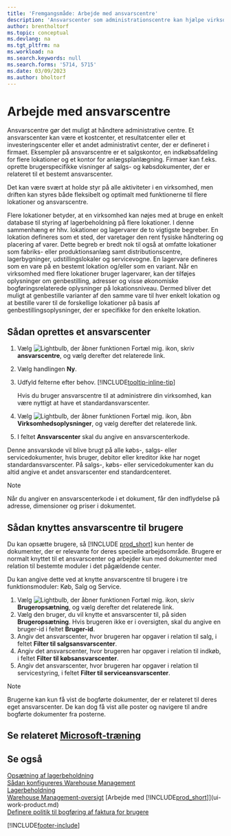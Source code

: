 ```yaml
---
title: 'Fremgangsmåde: Arbejde med ansvarscentre'
description: 'Ansvarscenter som administrationscentre kan hjælpe virksomheder med brugerspecifikke visninger af salgs- og købsdokumenter, der er relateret til et bestemt ansvarscenter.'
author: brentholtorf
ms.topic: conceptual
ms.devlang: na
ms.tgt_pltfrm: na
ms.workload: na
ms.search.keywords: null
ms.search.forms: '5714, 5715'
ms.date: 03/09/2023
ms.author: bholtorf
---
```

# Arbejde med ansvarscentre

Ansvarscentre gør det muligt at håndtere administrative centre. Et ansvarscenter kan være et kostcenter, et resultatcenter eller et investeringscenter eller et andet administrativt center, der er defineret i firmaet. Eksempler på ansvarscentre er et salgskontor, en indkøbsafdeling for flere lokationer og et kontor for anlægsplanlægning. Firmaer kan f.eks. oprette brugerspecifikke visninger af salgs- og købsdokumenter, der er relateret til et bestemt ansvarscenter.  

Det kan være svært at holde styr på alle aktiviteter i en virksomhed, men driften kan styres både fleksibelt og optimalt med funktionerne til flere lokationer og ansvarscentre.

Flere lokationer betyder, at en virksomhed kan nøjes med at bruge en enkelt database til styring af lagerbeholdning på flere lokationer. I denne sammenhæng er hhv. lokationer og lagervarer de to vigtigste begreber. En lokation defineres som et sted, der varetager den rent fysiske håndtering og placering af varer. Dette begreb er bredt nok til også at omfatte lokationer som fabriks- eller produktionsanlæg samt distributionscentre, lagerbygninger, udstillingslokaler og servicevogne. En lagervare defineres som en vare på en bestemt lokation og/eller som en variant. Når en virksomhed med flere lokationer bruger lagervarer, kan der tilføjes oplysninger om genbestilling, adresser og visse økonomiske bogføringsrelaterede oplysninger på lokationsniveau. Dermed bliver det muligt at genbestille varianter af den samme vare til hver enkelt lokation og at bestille varer til de forskellige lokationer på basis af genbestillingsoplysninger, der er specifikke for den enkelte lokation.  

## Sådan oprettes et ansvarscenter

1. Vælg ![Lightbulb, der åbner funktionen Fortæl mig.](media/ui-search/search_small.png "Fortæl mig, hvad du vil foretage dig") ikon, skriv **ansvarscentre**, og vælg derefter det relaterede link.  
2. Vælg handlingen **Ny**.  
3. Udfyld felterne efter behov. [!INCLUDE[tooltip-inline-tip](includes/tooltip-inline-tip_md.md)]  

    Hvis du bruger ansvarscentre til at administrere din virksomhed, kan være nyttigt at have et standardansvarscenter.
4. Vælg ![Lightbulb, der åbner funktionen Fortæl mig.](media/ui-search/search_small.png "Fortæl mig, hvad du vil foretage dig") ikon, åbn **Virksomhedsoplysninger**, og vælg derefter det relaterede link.
5. I feltet **Ansvarscenter** skal du angive en ansvarscenterkode.

Denne ansvarskode vil blive brugt på alle købs-, salgs- eller servicedokumenter, hvis bruger, debitor eller kreditor ikke har noget standardansvarscenter. På salgs-, købs- eller servicedokumenter kan du altid angive et andet ansvarscenter end standardcenteret.

> [!NOTE]  
> Når du angiver en ansvarscenterkode i et dokument, får den indflydelse på adresse, dimensioner og priser i dokumentet.  

## Sådan knyttes ansvarscentre til brugere

Du kan opsætte brugere, så [!INCLUDE [prod_short](includes/prod_short.md)] kun henter de dokumenter, der er relevante for deres specielle arbejdsområde. Brugere er normalt knyttet til et ansvarscenter og arbejder kun med dokumenter med relation til bestemte moduler i det pågældende center.  

Du kan angive dette ved at knytte ansvarscentre til brugere i tre funktionsmoduler: Køb, Salg og Service.  

1. Vælg ![Lightbulb, der åbner funktionen Fortæl mig.](media/ui-search/search_small.png "Fortæl mig, hvad du vil foretage dig") ikon, skriv **Brugeropsætning**, og vælg derefter det relaterede link.  
2. Vælg den bruger, du vil knytte et ansvarscenter til, på siden **Brugeropsætning**. Hvis brugeren ikke er i oversigten, skal du angive en bruger-id i feltet **Bruger-id**.  
3. Angiv det ansvarscenter, hvor brugeren har opgaver i relation til salg, i feltet **Filter til salgsansvarscenter**.  
4. Angiv det ansvarscenter, hvor brugeren har opgaver i relation til indkøb, i feltet **Filter til købsansvarscenter**.  
5. Angiv det ansvarscenter, hvor brugeren har opgaver i relation til servicestyring, i feltet **Filter til serviceansvarscenter**.  

> [!NOTE]  
> Brugerne kan kun få vist de bogførte dokumenter, der er relateret til deres eget ansvarscenter. De kan dog få vist alle poster og navigere til andre bogførte dokumenter fra posterne.

## Se relateret [Microsoft-træning](/training/modules/set-up-responsibility-centers/)

## Se også

[Opsætning af lagerbeholdning](inventory-setup-inventory.md)  
[Sådan konfigureres Warehouse Management](warehouse-setup-warehouse.md)  
[Lagerbeholdning](inventory-manage-inventory.md)  
[Warehouse Management-oversigt](design-details-warehouse-management.md)
[Arbejde med [!INCLUDE[prod_short](includes/prod_short.md)]](ui-work-product.md)  
[Definere politik til bogføring af faktura for brugere](admin-setup-invoice-posting-policy.md)

[!INCLUDE[footer-include](includes/footer-banner.md)]
